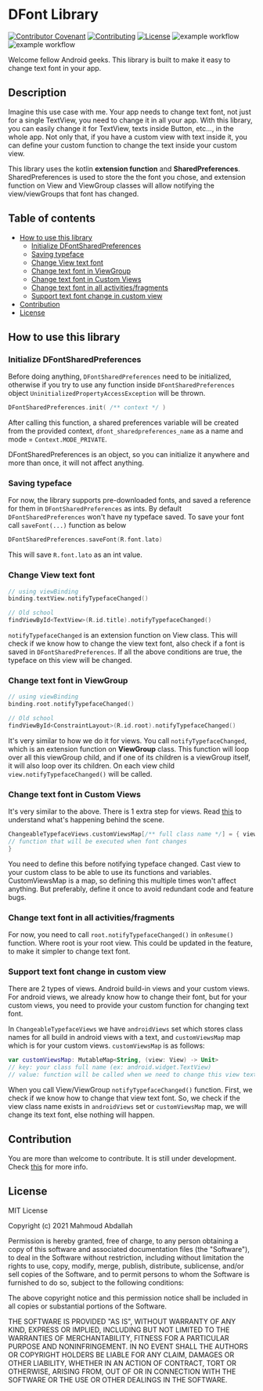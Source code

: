# DFont Library
[![Contributor Covenant](https://img.shields.io/badge/Contributor%20Covenant-1.0-4baaaa.svg)](CODE_OF_CONDUCT.md)
[![Contributing](https://img.shields.io/badge/contributing-docs-blue)](CONTRIBUTING.md)
[![License](https://img.shields.io/badge/license-MIT-red)](LICENSE)
![example workflow](https://github.com/mahmoud-abdallah863/DFont/actions/workflows/test-app-workflow.yml/badge.svg)
![example workflow](https://github.com/mahmoud-abdallah863/DFont/actions/workflows/build-app-workflow.yml/badge.svg)

Welcome fellow Android geeks. This library is built to make it easy to change text font in your app.

## Description
Imagine this use case with me. Your app needs to change text font, not just for a single TextView, you need to change
it in all your app. With this library, you can easily change it for TextView, texts inside Button, etc..., in the whole
app. Not only that, if you have a custom view with text inside it, you can define your custom function to change the 
text inside your custom view.

This library uses the kotlin **extension function** and **SharedPreferences**. SharedPreferences is used to store the
the font you chose, and extension function on View and ViewGroup classes will allow notifying the view/viewGroups
that font has changed.

## Table of contents
- [How to use this library](#how_to_use_this_library)
    - [Initialize DFontSharedPreferences](#init_dfontSharedPrefs)
    - [Saving typeface](#saving_typeface)
    - [Change View text font](#change_view_text_font)
    - [Change text font in ViewGroup](#change_text_font_in_viewgroup)
    - [Change text font in Custom Views](#change_text_font_in_custom_views)
    - [Change text font in all activities/fragments](#change_text_font_on_all_activities)
    - [Support text font change in custom view](#custom_view_support)
- [Contribution](#contribution)
- [License](#license)


## <a name="how_to_use_this_library">How to use this library</a>
### <a name="init_dfontSharedPrefs">Initialize DFontSharedPreferences</a>
 Before doing anything, `DFontSharedPreferences` need to be initialized, otherwise if you try to use any function
 inside `DFontSharedPreferences` object `UninitializedPropertyAccessException` will be thrown.
 ``` kotlin
 DFontSharedPreferences.init( /** context */ )
 ```
 After calling this function, a shared preferences variable will be created from the provided context,
 `dfont_sharedpreferences_name` as a name and mode = `Context.MODE_PRIVATE`.
 
 DFontSharedPreferences is an object, so you can initialize it anywhere and more than once, it will not affect anything.
 
 
 ### <a name="saving_typeface">Saving typeface</a>
 For now, the library supports pre-downloaded fonts, and saved a reference for them in `DFontSharedPreferences` as
 ints. By default `DFontSharedPreferences` won't have ny typeface saved. To save your font call `saveFont(...)`
 function as below
 ``` kotlin
 DFontSharedPreferences.saveFont(R.font.lato)
 ```
 This will save `R.font.lato` as an int value.
 
 
 ### <a name="change_view_text_font">Change View text font</a>
 ``` kotlin
 // using viewBinding
 binding.textView.notifyTypefaceChanged()
 
 // Old school
 findViewById<TextView>(R.id.title).notifyTypefaceChanged()
 ``` 
 `notifyTypefaceChanged` is an extension function on View class. This will check if we know how to change the view
 text font, also check if a font is saved in `DFontSharedPreferences`. If all the above conditions are true, the typeface on
 this view will be changed.
 
 
 ### <a name="change_text_font_in_viewgroup">Change text font in ViewGroup</a>
 ``` kotlin
 // using viewBinding
 binding.root.notifyTypefaceChanged()
 
 // Old school
 findViewById<ConstraintLayout>(R.id.root).notifyTypefaceChanged()
 ```
 It's very similar to how we do it for views. You call `notifyTypefaceChanged`, which is an extension function on
 **ViewGroup** class. This function will loop over all this viewGroup child, and if one of its children is a 
 viewGroup itself, it will also loop over its children. On each view child `view.notifyTypefaceChanged()` will 
 be called.
 
 
 ### <a name="change_text_font_in_custom_views">Change text font in Custom Views</a>
 It's very similar to the above. There is 1 extra step for views. Read [this](#custom_view_support) to
 understand what's happening behind the scene.
 ``` kotlin
 ChangeableTypefaceViews.customViewsMap[/** full class name */] = { view ->
 // function that will be executed when font changes
 }
 ```
 You need to define this before notifying typeface changed. Cast view to your custom class to 
 be able to use its functions and variables. CustomViewsMap is a map, so defining this multiple times won't affect 
 anything. But preferably, define it once to avoid redundant code and feature bugs.
 
 
 ### <a name="change_text_font_on_all_activities">Change text font in all activities/fragments</a>
 For now, you need to call `root.notifyTypefaceChanged()` in `onResume()` function. Where root is your root view.
 This could be updated in the feature, to make it simpler to change text font.
 
 ### <a name="custom_view_support">Support text font change in custom view</a>
There are 2 types of views. Android build-in views and your custom views. For android views, we already know how to
change their font, but for your custom views, you need to provide your custom function for changing text font.

In `ChangeableTypefaceViews` we have `androidViews` set which stores class names for all build in android views
with a text, and `customViewsMap` map which is for your custom views. `customViewsMap` is as follows:
```kotlin
var customViewsMap: MutableMap<String, (view: View) -> Unit>
// key: your class full name (ex: android.widget.TextView)
// value: function will be called when we need to change this view text font
```
When you call View/ViewGroup `notifyTypefaceChanged()` function. First, we check if we know how to change
that view text font. So, we check if the view class name exists in `androidViews` set or `customViewsMap`
map, we will change its text font, else nothing will happen.


## <a name="contribution">Contribution</a>
You are more than welcome to contribute. It is still under development.
Check [this](https://github.com/mahmoud-abdallah863/DFont/blob/main/CONTRIBUTING.md) for more info.

## <a name="license">License</a>
MIT License

Copyright (c) 2021 Mahmoud Abdallah

Permission is hereby granted, free of charge, to any person obtaining a copy
of this software and associated documentation files (the "Software"), to deal
in the Software without restriction, including without limitation the rights
to use, copy, modify, merge, publish, distribute, sublicense, and/or sell
copies of the Software, and to permit persons to whom the Software is
furnished to do so, subject to the following conditions:

The above copyright notice and this permission notice shall be included in all
copies or substantial portions of the Software.

THE SOFTWARE IS PROVIDED "AS IS", WITHOUT WARRANTY OF ANY KIND, EXPRESS OR
IMPLIED, INCLUDING BUT NOT LIMITED TO THE WARRANTIES OF MERCHANTABILITY,
FITNESS FOR A PARTICULAR PURPOSE AND NONINFRINGEMENT. IN NO EVENT SHALL THE
AUTHORS OR COPYRIGHT HOLDERS BE LIABLE FOR ANY CLAIM, DAMAGES OR OTHER
LIABILITY, WHETHER IN AN ACTION OF CONTRACT, TORT OR OTHERWISE, ARISING FROM,
OUT OF OR IN CONNECTION WITH THE SOFTWARE OR THE USE OR OTHER DEALINGS IN THE
SOFTWARE.
